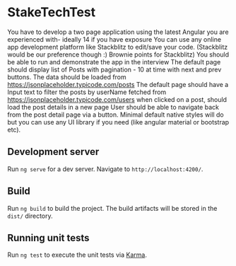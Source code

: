 # StakeTechTest

You have to develop a two page application using the latest Angular you are experienced with- ideally 14 if you have exposure
You can use any online app development platform like Stackblitz to edit/save your code. (Stackblitz would be our preference though :) Brownie points for Stackblitz)
You should be able to run and demonstrate the app in the interview
The default page should display list of Posts with pagination - 10 at time with next and prev buttons. The data should be loaded from https://jsonplaceholder.typicode.com/posts
The default page should have a Input text to filter the posts by userName fetched from https://jsonplaceholder.typicode.com/users
when clicked on a post, should load the post details in a new page
User should be able to navigate back from the post detail page via a button.
Minimal default native styles will do but you can use any UI library if you need (like angular material or bootstrap etc).

## Development server

Run `ng serve` for a dev server. Navigate to `http://localhost:4200/`.

## Build

Run `ng build` to build the project. The build artifacts will be stored in the `dist/` directory.

## Running unit tests

Run `ng test` to execute the unit tests via [Karma](https://karma-runner.github.io).

